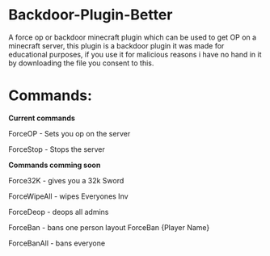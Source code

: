 # Backdoor-Plugin-Better
A force op or backdoor minecraft plugin which can be used to get OP on a minecraft server, this plugin is a backdoor plugin it was made for educational purposes, if you use it for malicious reasons i have no hand in it by downloading the file you consent to this.

# Commands:

**Current commands**

ForceOP - Sets you op on the server

ForceStop - Stops the server

**Commands comming soon**

Force32K - gives you a 32k Sword

ForceWipeAll - wipes Everyones Inv

ForceDeop - deops all admins

ForceBan - bans one person layout ForceBan {Player Name}

ForceBanAll - bans everyone
